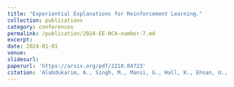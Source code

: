 ```yaml
---
title: "Experiential Explanations for Reinforcement Learning."
collection: publications
category: conferences
permalink: /publication/2024-EE-NCA-number-7.md
excerpt:
date: 2024-01-01
venue:
slidesurl:
paperurl: 'https://arxiv.org/pdf/2210.04723'
citation: 'Alabdukarim, A., Singh, M., Mansi, G., Hall, K., Ehsan, U., and Riedl, M. Experiential Explanations for Reinforcement Learning. Nerual Computing and Applications 2024.'
---
```

